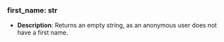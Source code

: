 ### first_name: str

- **Description**: Returns an empty string, as an anonymous user does not have a first name.
